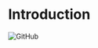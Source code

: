 # Introduction
![GitHub]([https://img.shields.io/github/license/LGLTeam/Android-Mod-Menu?style=flat-square](https://img.shields.io/github/license/aufarakha/android-regex-Il2cpp?style=flat-square))
